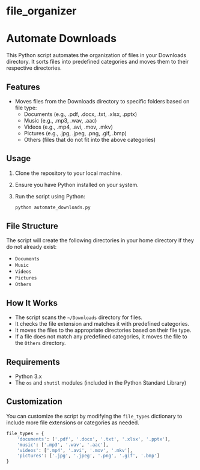 # file_organizer

# Automate Downloads

This Python script automates the organization of files in your Downloads directory. It sorts files into predefined categories and moves them to their respective directories.

## Features

- Moves files from the Downloads directory to specific folders based on file type:
  - Documents (e.g., .pdf, .docx, .txt, .xlsx, .pptx)
  - Music (e.g., .mp3, .wav, .aac)
  - Videos (e.g., .mp4, .avi, .mov, .mkv)
  - Pictures (e.g., .jpg, .jpeg, .png, .gif, .bmp)
  - Others (files that do not fit into the above categories)

## Usage

1. Clone the repository to your local machine.
2. Ensure you have Python installed on your system.
3. Run the script using Python:

   ```sh
   python automate_downloads.py
   ```

## File Structure

The script will create the following directories in your home directory if they do not already exist:

- `Documents`
- `Music`
- `Videos`
- `Pictures`
- `Others`

## How It Works

- The script scans the `~/Downloads` directory for files.
- It checks the file extension and matches it with predefined categories.
- It moves the files to the appropriate directories based on their file type.
- If a file does not match any predefined categories, it moves the file to the `Others` directory.

## Requirements

- Python 3.x
- The `os` and `shutil` modules (included in the Python Standard Library)

## Customization

You can customize the script by modifying the `file_types` dictionary to include more file extensions or categories as needed.

```python
file_types = {
    'documents': ['.pdf', '.docx', '.txt', '.xlsx', '.pptx'],
    'music': ['.mp3', '.wav', '.aac'],
    'videos': ['.mp4', '.avi', '.mov', '.mkv'],
    'pictures': ['.jpg', '.jpeg', '.png', '.gif', '.bmp']
}
```

